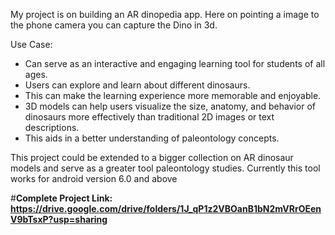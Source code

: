 My project is on building an AR dinopedia app. Here on pointing a image to the phone camera you can capture the Dino in 3d.

Use Case:
- Can serve as an interactive and engaging learning tool for students of all ages. 
- Users can explore and learn about different dinosaurs. 
- This can make the learning experience more memorable and enjoyable.
- 3D models can help users visualize the size, anatomy, and behavior of dinosaurs more effectively than traditional 2D images or text descriptions. 
- This aids in a better understanding of paleontology concepts.

This project could be extended to a bigger collection on AR dinosaur models and serve as a greater tool paleontology studies. Currently this tool works for android version 6.0 and above

#**Complete Project Link: https://drive.google.com/drive/folders/1J_qP1z2VBOanB1bN2mVRrOEenV9bTsxP?usp=sharing**
